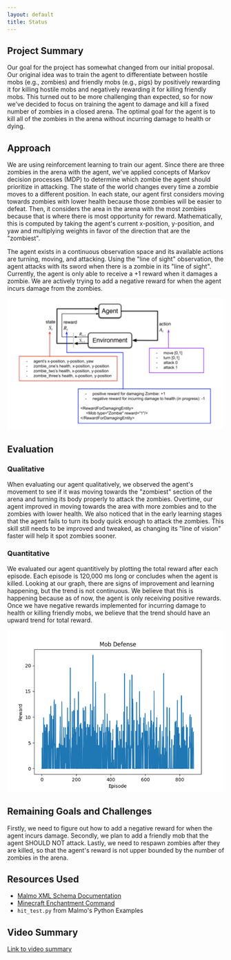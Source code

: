 ```yaml
---
layout: default
title: Status
---
```


## Project Summary
Our goal for the project has somewhat changed from our initial proposal. Our original idea was to train the agent to differentiate between hostile mobs (e.g., zombies) and friendly mobs (e.g., pigs) by positively rewarding it for killing hostile mobs and negatively rewarding it for killing friendly mobs. This turned out to be more challenging than expected, so for now we've decided to focus on training the agent to damage and kill a fixed number of zombies in a closed arena. The optimal goal for the agent is to kill all of the zombies in the arena without incurring damage to health or dying. 

## Approach
We are using reinforcement learning to train our agent. Since there are three zombies in the arena with the agent, we've applied concepts of Markov decision processes (MDP) to determine which zombie the agent should prioritize in attacking. The state of the world changes every time a zombie moves to a different position. In each state, our agent first considers moving towards zombies with lower health because those zombies will be easier to defeat. Then, it considers the area in the arena with the most zombies because that is where there is most opportunity for reward. Mathematically, this is computed by taking the agent's current x-position, y-position, and yaw and multiplying weights in favor of the direction that are the "zombiest". 

The agent exists in a continuous observation space and its available actions are turning, moving, and attacking. Using the "line of sight" observation, the agent attacks with its sword when there is a zombie in its "line of sight". Currently, the agent is only able to receive a +1 reward when it damages a zombie. We are actively trying to add a negative reward for when the agent incurs damage from the zombies. 

<img src="./images/mdp.png" alt="Markov Decision Process" width="500"/>

## Evaluation
### Qualitative
When evaluating our agent qualitatively, we observed the agent's movement to see if it was moving towards the "zombiest" section of the arena and turning its body properly to attack the zombies. Overtime, our agent improved in moving towards the area with more zombies and to the zombies with lower health. We also noticed that in the early learning stages that the agent fails to turn its body quick enough to attack the zombies. This skill still needs to be improved and tweaked, as changing its "line of vision" faster will help it spot zombies sooner.

### Quantitative
We evaluated our agent quantitively by plotting the total reward after each episode. Each episode is 120,000 ms long or concludes when the agent is killed. Looking at our graph, there are signs of improvement and learning happening, but the trend is not continuous. We believe that this is happening because as of now, the agent is only receiving positive rewards. Once we have negative rewards implemented for incurring damage to health or killing friendly mobs, we believe that the trend should have an upward trend for total reward.

<img src="./images/status-results.png" alt="Total reward v. Episode Graph" width="500"/>

## Remaining Goals and Challenges

Firstly, we need to figure out how to add a negative reward for when the agent incurs damage. Secondly, we plan to add a friendly mob that the agent SHOULD NOT attack. Lastly, we need to respawn zombies after they are killed, so that the agent's reward is not upper bounded by the number of zombies in the arena. 

## Resources Used
- [Malmo XML Schema Documentation](https://microsoft.github.io/malmo/0.21.0/Schemas/MissionHandlers.html)
- [Minecraft Enchantment Command](https://www.digminecraft.com/game_commands/enchant_command.php)
- `hit_test.py` from Malmo's Python Examples

## Video Summary
[Link to video summary](https://www.youtube.com/)